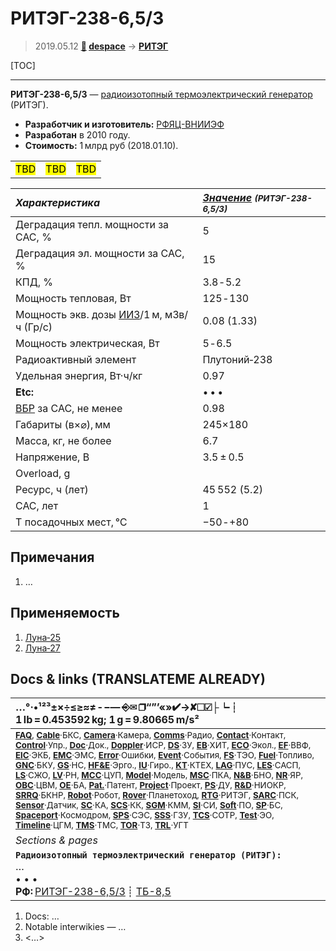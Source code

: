 # РИТЭГ-238-6,5/3
> 2019.05.12 **[🚀](../index/index.md) [despace](index.md)** → **[РИТЭГ](rtg.md)**

[TOC]

---

**РИТЭГ-238-6,5/3** — [радиоизотопный термоэлектрический генератор](rtg.md) (РИТЭГ).
   - **Разработчик и изготовитель:** [РФЯЦ-ВНИИЭФ](zz_vniief.md)
   - **Разработан** в 2010 году. 
   - **Стоимость:** 1 млрд руб (2018.01.10).

| | | |
|:--|:--|:--|
|  <mark>TBD</mark>  |  <mark>TBD</mark>  |  <mark>TBD</mark>  |

<small>

|*Характеристика*|*[Значение](si.md) <small>(РИТЭГ-238-6,5/3)</small>*|
|:--|:--|
|Деградация тепл. мощности за САС, %  | 5  |
|Деградация эл. мощности за САС, %  | 15  |
|КПД, %  | 3.8 ‑ 5.2  |
|Мощность тепловая, Вт  | 125 ‑ 130  |
|Мощность экв. дозы [ИИЗ](ion_rad.md)/1 м, мЗв/ч (Гр/с)  | 0.08 (1.33)  |
|Мощность электрическая, Вт  |  5 ‑ 6.5  |
|Радиоактивный элемент  | Плутоний‑238  |
|Удельная энергия, Вт·ч/кг  | 0.97  |
|**Etc:**|• • •|
| [ВБР](srrq.md) за САС, не менее  | 0.98  |
| Габариты (в×⌀), мм  | 245×180  |
| Масса, кг, не более  | 6.7  |
| Напряжение, В  | 3.5 ± 0.5  |
|Overload, g|   |
| Ресурс, ч (лет)  | 45 552 (5.2)  |
| САС, лет  | 1  |
| T посадочных мест, ℃  | −50 ‑ +80  |

</small>



<p style="page-break-after:always"> </p>

## Примечания
   1. …



## Применяемость
   1. [Луна‑25](луна_25.md)
   1. [Луна‑27](луна_27.md)



<p style="page-break-after:always"> </p>

## Docs & links (TRANSLATEME ALREADY)
|…°·•¹²³±×÷≤≥≈≠ ‑ −— ⎆✉ ❐“”’«»✔→✘☐☑├┕┆ 1 lb = 0.453592 kg; 1 g = 9.80665 m/s²|
|:--|
|<small>**[FAQ](faq.md)**, **[Cable](cable.md)**·БКС, **[Camera](cam.md)**·Камера, **[Comms](comms.md)**·Радио, **[Contact](contact.md)**·Контакт, **[Control](control.md)**·Упр., **[Doc](doc.md)**·Док., **[Doppler](doppler.md)**·ИСР, **[DS](ds.md)**·ЗУ, **[EB](eb.md)**·ХИТ, **[ECO](ecology.md)**·Экол., **[EF](ef.md)**·ВВФ, **[ElC](elc.md)**·ЭКБ, **[EMC](emc.md)**·ЭМС, **[Error](error.md)**·Ошибки, **[Event](event.md)**·События, **[FS](fs.md)**·ТЭО, **[Fuel](fuel.md)**·Топливо, **[GNC](gnc.md)**·БКУ, **[GS](scs.md)**·НС, **[HF&E](hfe.md)**·Эрго., **[IU](iu.md)**·Гиро., **[KT](kt.md)**·КТЕХ, **[LAG](lag.md)**·ПУC, **[LES](les.md)**·САСП, **[LS](ls.md)**·СЖО, **[LV](lv.md)**·РН, **[MCC](mcc.md)**·ЦУП, **[Model](model.md)**·Модель, **[MSC](sc.md)**·ПКА, **[N&B](nnb.md)**·БНО, **[NR](nr.md)**·ЯР, **[OBC](obc.md)**·ЦВМ, **[OE](oe.md)**·БА, **[Pat.](патент.md)**·Патент, **[Project](project.md)**·Проект, **[PS](ps.md)**·ДУ, **[R&D](rnd.md)**·НИОКР, **[SRRQ](srrq.md)**·БКНР, **[Robot](robotics.md)**·Робот, **[Rover](rover.md)**·Планетоход, **[RTG](rtg.md)**·РИТЭГ, **[SARC](sarc.md)**·ПСК, **[Sensor](sensor.md)**·Датчик, **[SC](sc.md)**·КА, **[SCS](scs.md)**·КК, **[SGM](sgm.md)**·КММ, **[SI](si.md)**·СИ, **[Soft](soft.md)**·ПО, **[SP](sp.md)**·БС, **[Spaceport](spaceport.md)**·Космодром, **[SPS](sps.md)**·СЭС, **[SSS](sss.md)**·ГЗУ, **[TCS](tcs.md)**·СОТР, **[Test](test.md)**·ЭО, **[Timeline](timeline.md)**·ЦГМ, **[TMS](tms.md)**·ТМС, **[TOR](tor.md)**·ТЗ, **[TRL](trl.md)**·УГТ</small>|
|*Sections & pages*|
|**`Радиоизотопный термоэлектрический генератор (РИТЭГ):`**<br> … <br>• • •<br> **РФ:** [РИТЭГ-238-6,5/3](rtg_238_6_5_3.md) ┊ [ТБ-8,5](tb_8_5.md) |

   1. Docs: …
   1. Notable interwikies — …
   1. <…>
